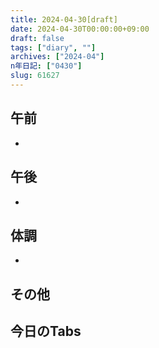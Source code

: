 ```yaml
---
title: 2024-04-30[draft]
date: 2024-04-30T00:00:00+09:00
draft: false
tags: ["diary", ""]
archives: ["2024-04"]
n年日記: ["0430"]
slug: 61627
---
```

## 午前
- 
## 午後
- 
## 体調
- 
## その他
## 今日のTabs